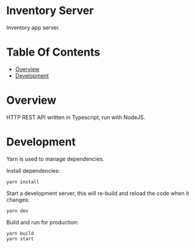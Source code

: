 # Inventory Server
Inventory app server.

# Table Of Contents
- [Overview](#overview)
- [Development](#development)

# Overview
HTTP REST API written in Typescript, run with NodeJS.

# Development
Yarn is used to manage dependencies.

Install dependencies:

```
yarn install
```

Start a development server, this will re-build and reload the code when it changes:

```
yarn dev
```

Build and run for production:

```
yarn build
yarn start
```
